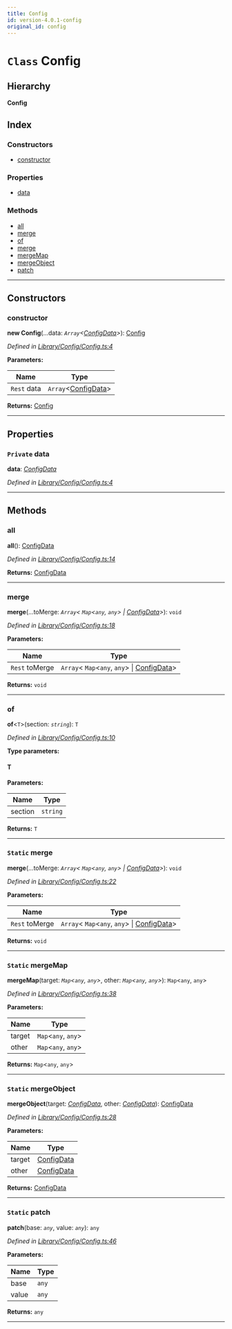 ```yaml
---
title: Config
id: version-4.0.1-config
original_id: config
---
```


# `Class` Config

## Hierarchy

**Config**

## Index

### Constructors

* [constructor](config#constructor)

### Properties

* [data](config#data)

### Methods

* [all](config#all)
* [merge](config#merge)
* [of](config#of)
* [merge](config#merge-1)
* [mergeMap](config#mergemap)
* [mergeObject](config#mergeobject)
* [patch](config#patch)

---

## Constructors

<a id="constructor"></a>

###  constructor

**new Config**(...data: *`Array`<[ConfigData](../interfaces/configdata)>*): [Config](config)

*Defined in [Library/Config/Config.ts:4](https://github.com/SpoonX/stix/blob/2a3d611/src/Library/Config/Config.ts#L4)*

**Parameters:**

| Name | Type |
| ------ | ------ |
| `Rest` data | `Array`<[ConfigData](../interfaces/configdata)> |

**Returns:** [Config](config)

___

## Properties

<a id="data"></a>

### `Private` data

**data**: *[ConfigData](../interfaces/configdata)*

*Defined in [Library/Config/Config.ts:4](https://github.com/SpoonX/stix/blob/2a3d611/src/Library/Config/Config.ts#L4)*

___

## Methods

<a id="all"></a>

###  all

**all**(): [ConfigData](../interfaces/configdata)

*Defined in [Library/Config/Config.ts:14](https://github.com/SpoonX/stix/blob/2a3d611/src/Library/Config/Config.ts#L14)*

**Returns:** [ConfigData](../interfaces/configdata)

___
<a id="merge"></a>

###  merge

**merge**(...toMerge: *`Array`< `Map`<`any`, `any`> &#124; [ConfigData](../interfaces/configdata)>*): `void`

*Defined in [Library/Config/Config.ts:18](https://github.com/SpoonX/stix/blob/2a3d611/src/Library/Config/Config.ts#L18)*

**Parameters:**

| Name | Type |
| ------ | ------ |
| `Rest` toMerge | `Array`< `Map`<`any`, `any`> &#124; [ConfigData](../interfaces/configdata)> |

**Returns:** `void`

___
<a id="of"></a>

###  of

**of**<`T`>(section: *`string`*): `T`

*Defined in [Library/Config/Config.ts:10](https://github.com/SpoonX/stix/blob/2a3d611/src/Library/Config/Config.ts#L10)*

**Type parameters:**

#### T 
**Parameters:**

| Name | Type |
| ------ | ------ |
| section | `string` |

**Returns:** `T`

___
<a id="merge-1"></a>

### `Static` merge

**merge**(...toMerge: *`Array`< `Map`<`any`, `any`> &#124; [ConfigData](../interfaces/configdata)>*): `void`

*Defined in [Library/Config/Config.ts:22](https://github.com/SpoonX/stix/blob/2a3d611/src/Library/Config/Config.ts#L22)*

**Parameters:**

| Name | Type |
| ------ | ------ |
| `Rest` toMerge | `Array`< `Map`<`any`, `any`> &#124; [ConfigData](../interfaces/configdata)> |

**Returns:** `void`

___
<a id="mergemap"></a>

### `Static` mergeMap

**mergeMap**(target: *`Map`<`any`, `any`>*, other: *`Map`<`any`, `any`>*): `Map`<`any`, `any`>

*Defined in [Library/Config/Config.ts:38](https://github.com/SpoonX/stix/blob/2a3d611/src/Library/Config/Config.ts#L38)*

**Parameters:**

| Name | Type |
| ------ | ------ |
| target | `Map`<`any`, `any`> |
| other | `Map`<`any`, `any`> |

**Returns:** `Map`<`any`, `any`>

___
<a id="mergeobject"></a>

### `Static` mergeObject

**mergeObject**(target: *[ConfigData](../interfaces/configdata)*, other: *[ConfigData](../interfaces/configdata)*): [ConfigData](../interfaces/configdata)

*Defined in [Library/Config/Config.ts:28](https://github.com/SpoonX/stix/blob/2a3d611/src/Library/Config/Config.ts#L28)*

**Parameters:**

| Name | Type |
| ------ | ------ |
| target | [ConfigData](../interfaces/configdata) |
| other | [ConfigData](../interfaces/configdata) |

**Returns:** [ConfigData](../interfaces/configdata)

___
<a id="patch"></a>

### `Static` patch

**patch**(base: *`any`*, value: *`any`*): `any`

*Defined in [Library/Config/Config.ts:46](https://github.com/SpoonX/stix/blob/2a3d611/src/Library/Config/Config.ts#L46)*

**Parameters:**

| Name | Type |
| ------ | ------ |
| base | `any` |
| value | `any` |

**Returns:** `any`

___


